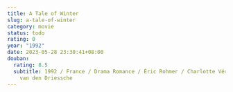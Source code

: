 ```yaml
---
title: A Tale of Winter
slug: a-tale-of-winter
category: movie
status: todo
rating: 0
year: "1992"
date: 2023-05-28 23:30:41+08:00
douban:
  rating: 8.5
  subtitle: 1992 / France / Drama Romance / Éric Rohmer / Charlotte Véry Frédéric
    van den Driessche
---
```



